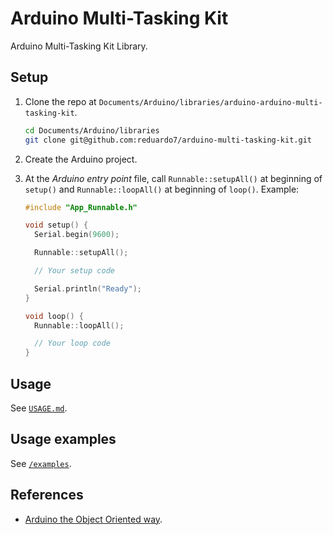 # Arduino Multi-Tasking Kit

Arduino Multi-Tasking Kit Library.

## Setup

1. Clone the repo at `Documents/Arduino/libraries/arduino-arduino-multi-tasking-kit`.

   ```bash
   cd Documents/Arduino/libraries
   git clone git@github.com:reduardo7/arduino-multi-tasking-kit.git
   ```

2. Create the Arduino project.
3. At the _Arduino entry point_ file, call `Runnable::setupAll()`
   at beginning of `setup()` and `Runnable::loopAll()` at beginning of `loop()`.
   Example:

   ```c++
   #include "App_Runnable.h"

   void setup() {
     Serial.begin(9600);

     Runnable::setupAll();

     // Your setup code

     Serial.println("Ready");
   }

   void loop() {
     Runnable::loopAll();

     // Your loop code
   }
   ```

## Usage

See [`USAGE.md`](./USAGE.md).

## Usage examples

See [`/examples`](./examples).

## References

- [Arduino the Object Oriented way](https://paulmurraycbr.github.io/ArduinoTheOOWay.html).
